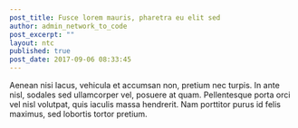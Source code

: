 ```yaml
---
post_title: Fusce lorem mauris, pharetra eu elit sed
author: admin_network_to_code
post_excerpt: ""
layout: ntc
published: true
post_date: 2017-09-06 08:33:45
---
```

Aenean nisi lacus, vehicula et accumsan non, pretium nec turpis. In ante nisl, sodales sed ullamcorper vel, posuere at quam. Pellentesque porta orci vel nisl volutpat, quis iaculis massa hendrerit. Nam porttitor purus id felis maximus, sed lobortis tortor pretium.<!--more-->